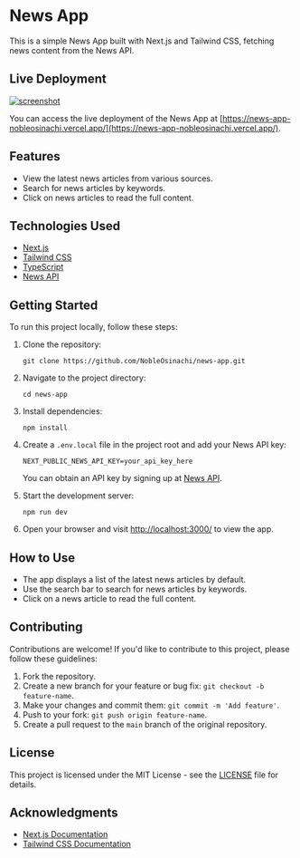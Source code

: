 # News App

This is a simple News App built with Next.js and Tailwind CSS, fetching news content from the News API.

## Live Deployment

[![screenshot](screenshot.png)](https://news-app.vercel.app/)

You can access the live deployment of the News App at [https://news-app-nobleosinachi.vercel.app/](https://news-app-nobleosinachi.vercel.app/).

## Features

- View the latest news articles from various sources.
- Search for news articles by keywords.
- Click on news articles to read the full content.

## Technologies Used

- [Next.js](https://nextjs.org/)
- [Tailwind CSS](https://tailwindcss.com/)
- [TypeScript](https://www.typescriptlang.org/)
- [News API](https://newsapi.org/)

## Getting Started

To run this project locally, follow these steps:

1. Clone the repository:

   ```shell
   git clone https://github.com/NobleOsinachi/news-app.git
   ```

2. Navigate to the project directory:

   ```shell
   cd news-app
   ```

3. Install dependencies:

   ```shell
   npm install
   ```

4. Create a `.env.local` file in the project root and add your News API key:

   ```env
   NEXT_PUBLIC_NEWS_API_KEY=your_api_key_here
   ```

   You can obtain an API key by signing up at [News API](https://newsapi.org/).

5. Start the development server:

   ```shell
   npm run dev
   ```

6. Open your browser and visit [http://localhost:3000/](http://localhost:3000/) to view the app.

## How to Use

- The app displays a list of the latest news articles by default.
- Use the search bar to search for news articles by keywords.
- Click on a news article to read the full content.

## Contributing

Contributions are welcome! If you'd like to contribute to this project, please follow these guidelines:

1. Fork the repository.
2. Create a new branch for your feature or bug fix: `git checkout -b feature-name`.
3. Make your changes and commit them: `git commit -m 'Add feature'`.
4. Push to your fork: `git push origin feature-name`.
5. Create a pull request to the `main` branch of the original repository.

## License

This project is licensed under the MIT License - see the [LICENSE](LICENSE) file for details.

## Acknowledgments

- [Next.js Documentation](https://nextjs.org/docs)
- [Tailwind CSS Documentation](https://tailwindcss.com/docs)

